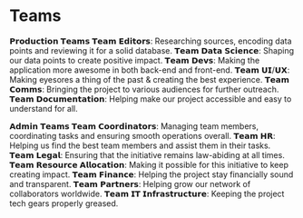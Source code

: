 # Teams

𝗣𝗿𝗼𝗱𝘂𝗰𝘁𝗶𝗼𝗻 𝗧𝗲𝗮𝗺𝘀 𝗧𝗲𝗮𝗺 𝗘𝗱𝗶𝘁𝗼𝗿𝘀: Researching sources, encoding data points and reviewing it for a solid database. 𝗧𝗲𝗮𝗺 𝗗𝗮𝘁𝗮 𝗦𝗰𝗶𝗲𝗻𝗰𝗲: Shaping our data points to create positive impact. 𝗧𝗲𝗮𝗺 𝗗𝗲𝘃𝘀: Making the application more awesome in both back-end and front-end. 𝗧𝗲𝗮𝗺 𝗨𝗜/𝗨𝗫: Making eyesores a thing of the past & creating the best experience. 𝗧𝗲𝗮𝗺 𝗖𝗼𝗺𝗺𝘀: Bringing the project to various audiences for further outreach. 𝗧𝗲𝗮𝗺 𝗗𝗼𝗰𝘂𝗺𝗲𝗻𝘁𝗮𝘁𝗶𝗼𝗻: Helping make our project accessible and easy to understand for all.

𝗔𝗱𝗺𝗶𝗻 𝗧𝗲𝗮𝗺𝘀 𝗧𝗲𝗮𝗺 𝗖𝗼𝗼𝗿𝗱𝗶𝗻𝗮𝘁𝗼𝗿𝘀: Managing team members, coordinating tasks and ensuring smooth operations overall. 𝗧𝗲𝗮𝗺 𝗛𝗥: Helping us find the best team members and assist them in their tasks. 𝗧𝗲𝗮𝗺 𝗟𝗲𝗴𝗮𝗹: Ensuring that the initiative remains law-abiding at all times. 𝗧𝗲𝗮𝗺 𝗥𝗲𝘀𝗼𝘂𝗿𝗰𝗲 𝗔𝗹𝗹𝗼𝗰𝗮𝘁𝗶𝗼𝗻: Making it possible for this initiative to keep creating impact. 𝗧𝗲𝗮𝗺 𝗙𝗶𝗻𝗮𝗻𝗰𝗲: Helping the project stay financially sound and transparent. 𝗧𝗲𝗮𝗺 𝗣𝗮𝗿𝘁𝗻𝗲𝗿𝘀: Helping grow our network of collaborators worldwide. 𝗧𝗲𝗮𝗺 𝗜𝗧 𝗜𝗻𝗳𝗿𝗮𝘀𝘁𝗿𝘂𝗰𝘁𝘂𝗿𝗲: Keeping the project tech gears properly greased.
